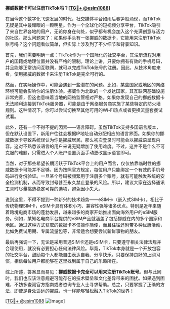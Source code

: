 **挪威数据卡可以注册TikTok吗？[[TG💪+ @esim1088](https://t.me/s/esim1088)]**

在当今这个数字化飞速发展的时代，社交媒体平台如雨后春笋般涌现，而TikTok无疑是其中最耀眼的一颗明星。作为一个全球化的短视频分享平台，TikTok吸引了来自世界各地的用户，无论你身在何处，似乎都有机会加入这个充满创意与活力的社区。那么问题来了：如果你手头有一张挪威的数据卡，它能用来注册TikTok账号吗？这个问题看似简单，但实际上涉及到了不少细节和背景知识。

首先，我们需要明确一点：TikTok作为一个国际化的社交平台，其注册流程对用户的国籍或地理位置并没有严格的限制。理论上讲，只要你拥有有效的手机号码，并且能够正常访问互联网，就可以完成TikTok账号的注册。因此，从技术角度来看，使用挪威的数据卡来注册TikTok是完全可行的。

然而，在实际操作中，可能会遇到一些潜在的问题。比如，某些国家或地区的网络环境可能会影响你的注册体验。挪威作为北欧的一个发达国家，其互联网基础设施非常完善，但这也意味着当地的网络监管相对严格。如果你发现自己的挪威数据卡无法顺利连接到TikTok服务器，可能是由于网络服务商实施了某些特定的防火墙规则。这种情况下，你可以尝试切换至其他可用的Wi-Fi热点或者更换流量套餐试试看。

此外，还有一个不得不提的因素——语言障碍。虽然TikTok支持多国语言版本，但在默认设置下，新用户往往会根据IP地址自动分配相应的语言界面。如果你的挪威数据卡导致系统误认为你是挪威居民，那么初次登录时可能会以挪威语呈现内容。这对不熟悉该语言的用户来说无疑增加了使用难度。不过，这并不是什么不可克服的难题，只需进入个人账户设置页面手动更改显示语言即可。

当然，对于那些希望长期活跃于TikTok平台上的用户而言，仅仅依靠临时性的挪威数据卡可能并不足够。因为按照官方规定，每位用户只能绑定一个有效的手机号码进行身份验证。一旦某个号码被频繁用于注册多个账号，就有可能触发系统的安全检测机制，从而导致封号甚至永久禁止登录的风险。所以，建议大家在选择通讯工具时尽量挑选稳定可靠的选项，避免因小失大。

说到这里，不得不提到一种新兴的技术趋势——eSIM卡（嵌入式SIM卡）。相比于传统物理SIM卡，eSIM卡具有体积小巧、兼容性强等诸多优点。特别是近年来随着跨境电商市场的蓬勃发展，越来越多的商家开始推出面向海外用户的eSIM服务。例如，某知名电商平台提供的eSIM产品就涵盖了包括挪威在内的多个国家和地区。通过这种方式获取的数据卡不仅操作简便，而且往往还附带多种优惠活动，比如免费试用期、专属流量包等，非常适合想要尝试新鲜事物的朋友。

最后再强调一下，无论是采用普通SIM卡还是eSIM卡，只要遵守相关法律法规并合理使用，就没有必要担心任何法律风险。毕竟，TikTok本身就是一个开放包容的社交平台，鼓励每个人都能自由表达自我、分享快乐。只要保持良好的上网习惯，相信每位用户都能够在这里找到属于自己的乐趣所在。

综上所述，答案显而易见：**挪威数据卡完全可以用来注册TikTok账号**。但与此同时，我们也应该注意规避可能存在的技术壁垒和文化差异带来的困扰。如果遇到困难，不妨多查阅官方指南或者咨询专业人士寻求帮助。总之，只要掌握了正确的方法，即使是身处遥远的挪威，也一样能够轻松融入TikTok的世界！

[[TG💪+ @esim1088](https://t.me/s/esim1088) ![Image](https://i.postimg.cc/4NQfJmqS/Snipaste-2025-05-13-00-14-12.png)]